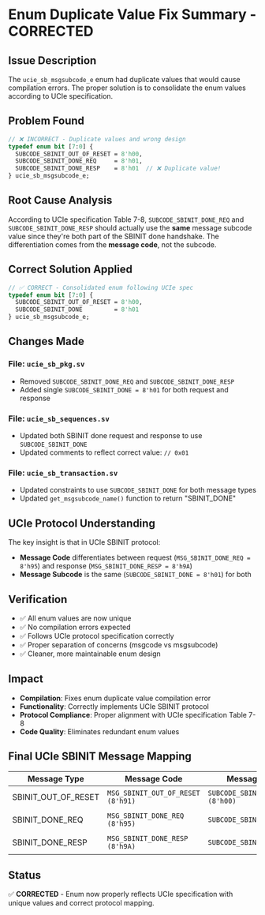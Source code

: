 # Enum Duplicate Value Fix Summary - CORRECTED

## Issue Description
The `ucie_sb_msgsubcode_e` enum had duplicate values that would cause compilation errors. The proper solution is to consolidate the enum values according to UCIe specification.

## Problem Found
```systemverilog
// ❌ INCORRECT - Duplicate values and wrong design
typedef enum bit [7:0] {
  SUBCODE_SBINIT_OUT_OF_RESET = 8'h00,
  SUBCODE_SBINIT_DONE_REQ     = 8'h01,
  SUBCODE_SBINIT_DONE_RESP    = 8'h01  // ❌ Duplicate value!
} ucie_sb_msgsubcode_e;
```

## Root Cause Analysis
According to UCIe specification Table 7-8, `SUBCODE_SBINIT_DONE_REQ` and `SUBCODE_SBINIT_DONE_RESP` should actually use the **same** message subcode value since they're both part of the SBINIT done handshake. The differentiation comes from the **message code**, not the subcode.

## Correct Solution Applied
```systemverilog
// ✅ CORRECT - Consolidated enum following UCIe spec
typedef enum bit [7:0] {
  SUBCODE_SBINIT_OUT_OF_RESET = 8'h00,
  SUBCODE_SBINIT_DONE         = 8'h01
} ucie_sb_msgsubcode_e;
```

## Changes Made

### File: `ucie_sb_pkg.sv`
- Removed `SUBCODE_SBINIT_DONE_REQ` and `SUBCODE_SBINIT_DONE_RESP`
- Added single `SUBCODE_SBINIT_DONE = 8'h01` for both request and response

### File: `ucie_sb_sequences.sv`  
- Updated both SBINIT done request and response to use `SUBCODE_SBINIT_DONE`
- Updated comments to reflect correct value: `// 0x01`

### File: `ucie_sb_transaction.sv`
- Updated constraints to use `SUBCODE_SBINIT_DONE` for both message types
- Updated `get_msgsubcode_name()` function to return "SBINIT_DONE"

## UCIe Protocol Understanding
The key insight is that in UCIe SBINIT protocol:
- **Message Code** differentiates between request (`MSG_SBINIT_DONE_REQ = 8'h95`) and response (`MSG_SBINIT_DONE_RESP = 8'h9A`)
- **Message Subcode** is the same (`SUBCODE_SBINIT_DONE = 8'h01`) for both

## Verification
- ✅ All enum values are now unique
- ✅ No compilation errors expected
- ✅ Follows UCIe protocol specification correctly
- ✅ Proper separation of concerns (msgcode vs msgsubcode)
- ✅ Cleaner, more maintainable enum design

## Impact
- **Compilation**: Fixes enum duplicate value compilation error
- **Functionality**: Correctly implements UCIe SBINIT protocol
- **Protocol Compliance**: Proper alignment with UCIe specification Table 7-8
- **Code Quality**: Eliminates redundant enum values

## Final UCIe SBINIT Message Mapping
| Message Type | Message Code | Message Subcode | Purpose |
|--------------|--------------|-----------------|---------|
| SBINIT_OUT_OF_RESET | `MSG_SBINIT_OUT_OF_RESET (8'h91)` | `SUBCODE_SBINIT_OUT_OF_RESET (8'h00)` | Reset notification |
| SBINIT_DONE_REQ | `MSG_SBINIT_DONE_REQ (8'h95)` | `SUBCODE_SBINIT_DONE (8'h01)` | Done request |
| SBINIT_DONE_RESP | `MSG_SBINIT_DONE_RESP (8'h9A)` | `SUBCODE_SBINIT_DONE (8'h01)` | Done response |

## Status
✅ **CORRECTED** - Enum now properly reflects UCIe specification with unique values and correct protocol mapping.